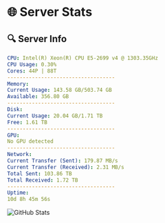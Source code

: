 # 🌐 Server Stats
## 🔍 Server Info
```yaml
CPU: Intel(R) Xeon(R) CPU E5-2699 v4 @ 1303.35GHz
CPU Usage: 0.30%
Cores: 44P | 88T
-----------------------------------
Memory:
Current Usage: 143.58 GB/503.74 GB
Available: 356.80 GB
-----------------------------------
Disk:
Current Usage: 20.04 GB/1.71 TB
Free: 1.61 TB
-----------------------------------
GPU:
No GPU detected
-----------------------------------
Network:
Current Transfer (Sent): 179.87 MB/s
Current Transfer (Received): 2.31 MB/s
Total Sent: 103.86 TB
Total Received: 1.72 TB
-----------------------------------
Uptime:
10d 8h 45m 56s
```
![GitHub Stats](https://img.shields.io/badge/Updated-2025-02-18_07:29:14-blue)